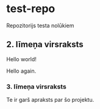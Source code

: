 # test-repo
Repozitorijs testa nolūkiem

## 2. līmeņa virsraksts
Hello world!

Hello again.

### 3. līmeņa virsraksts

Te ir garš apraksts par šo projektu.